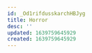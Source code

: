 ```yaml
---
id: _Od1rifdusskarchHBJyg
title: Horror
desc: ''
updated: 1639759645929
created: 1639759645929
---
```


